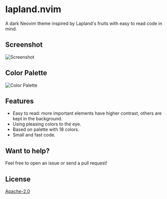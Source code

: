 # lapland.nvim
A dark Neovim theme inspired by Lapland's fruits with easy to read code in mind.

Screenshot
----------
![Screenshot](https://user-images.githubusercontent.com/53867065/127394933-5101e041-9993-4bee-b41e-9150e377739b.png)

Color Palette
-------------
![Color Palette](https://user-images.githubusercontent.com/53867065/127393382-e5346b5f-c83d-4429-b09e-05eabad93749.png)

Features
--------
* Easy to read: more important elements have higher contrast, others are kept in the background.
* Using pleasing colors to the eye.
* Based on palette with 18 colors.
* Small and fast code.

Want to help?
-------------
Feel free to open an issue or send a pull request!

License
-------
[Apache-2.0](https://www.apache.org/licenses/LICENSE-2.0.txt)
